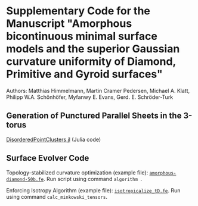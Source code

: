 # Supplementary Code for the Manuscript "Amorphous bicontinuous minimal surface models and the superior Gaussian curvature uniformity of Diamond, Primitive and Gyroid surfaces"
Authors: Matthias Himmelmann, Martin Cramer Pedersen, Michael A. Klatt, Philipp W.A. Schönhöfer, Myfanwy E. Evans, Gerd. E. Schröder-Turk

## Generation of Punctured Parallel Sheets in the 3-torus

[DisorderedPointClusters.jl](https://github.com/matthiashimmelmann/DisorderedPointClusters.jl) (Julia code)

## Surface Evolver Code

Topology-stabilized curvature optimization (example file): [`amorphous-diamond-50b.fe`](https://github.com/matthiashimmelmann/GaussCurvatureHeterogeneity/blob/main/amorphous-diamond-50b.fe). Run script using command `algorithm `.

Enforcing Isotropy Algorithm (example file): [`isotropicalize_tD.fe`](https://github.com/matthiashimmelmann/GaussCurvatureHeterogeneity/blob/main/isotropicalize_tD.fe). Run using command `calc_minkowski_tensors`.
